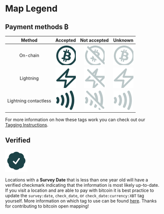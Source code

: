# Map Legend

## Payment methods ₿

|        Method         |          Accepted           |          Not accepted          |               Unknown               |
| :-------------------: | :-------------------------: | :----------------------------: | :---------------------------------: |
|       On-chain        | ![image](../images/btc.png) | ![image](../images/btc-no.png) | ![image](../images/btc-unknown.png) |
|       Lightning       | ![image](../images/ln.png)  | ![image](../images/ln-no.png)  | ![image](../images/ln-unknown.png)  |
| Lightning contactless | ![image](../images/nfc.png) | ![image](../images/nfc-no.png) | ![image](../images/nfc-unknown.png) |

For more information on how these tags work you can check out our [Tagging Instructions](tagging-instructions.html#required-tags).

## Verified

![image](../images/verified.png)

Locations with a **Survey Date** that is less than one year old will have a verified checkmark indicating that the information is most likely up-to-date. If you visit a location and are able to pay with bitcoin it is best practice to update the `survey:date`, `check_date`, or `check_date:currency:XBT` tag yourself. More information on which tag to use can be found [here](tagging-instructions.html#verified-tags---more-information). Thanks for contributing to bitcoin open mapping!
